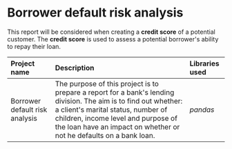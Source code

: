 # Borrower default risk analysis

This report will be considered when creating a **credit score** of a potential customer. The **credit score** is used to assess a potential borrower's ability to repay their loan.



| Project name | Description | Libraries used | 
| :---------------------- | :---------------------- | :---------------------- |
| Borrower default risk analysis | The purpose of this project is to prepare a report for a bank's lending division. The aim is to find out whether: a client's marital status, number of children, income level and purpose of the loan have an impact on whether or not he defaults on a bank loan. | *pandas* |
